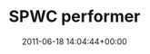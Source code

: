 ---
title:		"SPWC performer"
type:		"photos"
mediatype:		"upload"
location:		"Dublin, Ireland"
date:		"2011-06-18 14:04:44+00:00"
album:		"people"
filename:		"spwc-performer.md"
series:		"portraits"
cl_public_id:		"people/spwc-performer"
cl_version:		1497005559
format:		"tiff"
bytes:		6118604
width:		2560
height:		1440
colours:
- "#EAD9CA"
- "#DEA98B"
- "#312D2B"
- "#262D13"
- "#1E2606"
- "#2A2417"
- "#82573F"
- "#281A13"
- "#6C7C40"
- "#C9CBB3"
- "#7C8341"
- "#26252A"
- "#252835"
- "#7A7167"
- "#CDD5D6"
- "#C0CAC3"
- "#7E6744"
- "#788878"
- "#888A73"
- "#1C2716"
- "#696878"
- "#C4C5D2"
- "#86824E"
- "#212522"
- "#C5C079"
- "#241107"
- "#C6A578"
- "#566C0D"
- "#1B1505"
- "#050C01"
- "#657112"
- "#0F090D"
- "#55704A"
exposure_mode:		"Auto"
program:		"Aperture-priority AE"
aperture:		"2.0"
focal_length:		"35.0 mm"
iso:		"200"
shutter_speed:		"1/5000"
metering:		"Multi-segment"
flash:		"Off, Did not fire"
white_balance:		"Custom"
colour_temp:		"6000"
has_crop:		"false"
orientation:		"Horizontal (normal)"
camera_model:		"NIKON D7000"
lens_info:		"35mm f/1.8"
artist: "Matt Finucane"
x_resolution:		"300"
y_resolution:		"300"
---